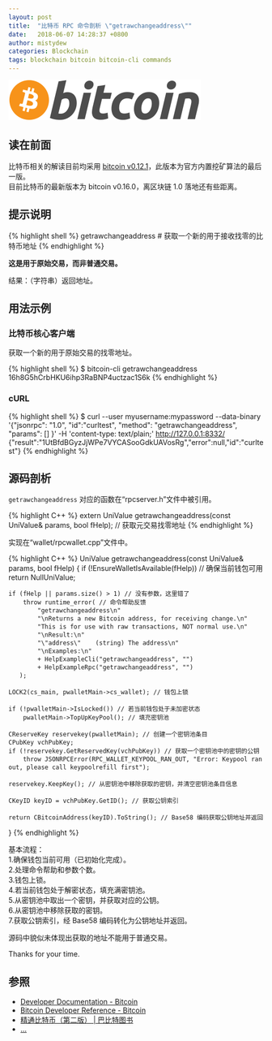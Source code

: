 ```yaml
---
layout: post
title:  "比特币 RPC 命令剖析 \"getrawchangeaddress\""
date:   2018-06-07 14:28:37 +0800
author: mistydew
categories: Blockchain
tags: blockchain bitcoin bitcoin-cli commands
---
```

![bitcoin](/images/20180504/bitcoin.svg)

## 读在前面
比特币相关的解读目前均采用 [bitcoin v0.12.1](https://github.com/bitcoin/bitcoin/tree/v0.12.1)，此版本为官方内置挖矿算法的最后一版。<br>
目前比特币的最新版本为 bitcoin v0.16.0，离区块链 1.0 落地还有些距离。

## 提示说明

{% highlight shell %}
getrawchangeaddress # 获取一个新的用于接收找零的比特币地址
{% endhighlight %}

**这是用于原始交易，而非普通交易。**

结果：（字符串）返回地址。

## 用法示例

### 比特币核心客户端

获取一个新的用于原始交易的找零地址。

{% highlight shell %}
$ bitcoin-cli getrawchangeaddress
16h8G5hCrbHKU6ihp3RaBNP4uctzac1S6k
{% endhighlight %}

### cURL

{% highlight shell %}
$ curl --user myusername:mypassword --data-binary '{"jsonrpc": "1.0", "id":"curltest", "method": "getrawchangeaddress", "params": [] }' -H 'content-type: text/plain;' http://127.0.0.1:8332/
{"result":"1UtBfdBGyzJjWPe7VYCASooGdkUAVosRg","error":null,"id":"curltest"}
{% endhighlight %}

## 源码剖析
`getrawchangeaddress` 对应的函数在“rpcserver.h”文件中被引用。

{% highlight C++ %}
extern UniValue getrawchangeaddress(const UniValue& params, bool fHelp); // 获取元交易找零地址
{% endhighlight %}

实现在“wallet/rpcwallet.cpp”文件中。

{% highlight C++ %}
UniValue getrawchangeaddress(const UniValue& params, bool fHelp)
{
    if (!EnsureWalletIsAvailable(fHelp)) // 确保当前钱包可用
        return NullUniValue;
    
    if (fHelp || params.size() > 1) // 没有参数，这里错了
        throw runtime_error( // 命令帮助反馈
            "getrawchangeaddress\n"
            "\nReturns a new Bitcoin address, for receiving change.\n"
            "This is for use with raw transactions, NOT normal use.\n"
            "\nResult:\n"
            "\"address\"    (string) The address\n"
            "\nExamples:\n"
            + HelpExampleCli("getrawchangeaddress", "")
            + HelpExampleRpc("getrawchangeaddress", "")
       );

    LOCK2(cs_main, pwalletMain->cs_wallet); // 钱包上锁

    if (!pwalletMain->IsLocked()) // 若当前钱包处于未加密状态
        pwalletMain->TopUpKeyPool(); // 填充密钥池

    CReserveKey reservekey(pwalletMain); // 创建一个密钥池条目
    CPubKey vchPubKey;
    if (!reservekey.GetReservedKey(vchPubKey)) // 获取一个密钥池中的密钥的公钥
        throw JSONRPCError(RPC_WALLET_KEYPOOL_RAN_OUT, "Error: Keypool ran out, please call keypoolrefill first");

    reservekey.KeepKey(); // 从密钥池中移除获取的密钥，并清空密钥池条目信息

    CKeyID keyID = vchPubKey.GetID(); // 获取公钥索引

    return CBitcoinAddress(keyID).ToString(); // Base58 编码获取公钥地址并返回
}
{% endhighlight %}

基本流程：<br>
1.确保钱包当前可用（已初始化完成）。<br>
2.处理命令帮助和参数个数。<br>
3.钱包上锁。<br>
4.若当前钱包处于解密状态，填充满密钥池。<br>
5.从密钥池中取出一个密钥，并获取对应的公钥。<br>
6.从密钥池中移除获取的密钥。<br>
7.获取公钥索引，经 Base58 编码转化为公钥地址并返回。

源码中貌似未体现出获取的地址不能用于普通交易。

Thanks for your time.

## 参照
* [Developer Documentation - Bitcoin](https://bitcoin.org/en/developer-documentation)
* [Bitcoin Developer Reference - Bitcoin](https://bitcoin.org/en/developer-reference#getrawchangeaddress)
* [精通比特币（第二版） \| 巴比特图书](http://book.8btc.com/masterbitcoin2cn)
* [...](https://github.com/mistydew/blockchain)
